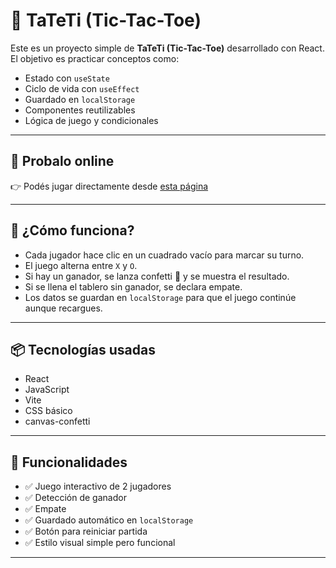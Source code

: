 # 🧠 TaTeTi (Tic-Tac-Toe)

Este es un proyecto simple de **TaTeTi (Tic-Tac-Toe)** desarrollado con React. El objetivo es practicar conceptos como:

- Estado con `useState`
- Ciclo de vida con `useEffect`
- Guardado en `localStorage`
- Componentes reutilizables
- Lógica de juego y condicionales

---

## 🚀 Probalo online

👉 Podés jugar directamente desde [esta página](https://eloquent-cupcake-53a78e.netlify.app)

---

## 🧩 ¿Cómo funciona?

- Cada jugador hace clic en un cuadrado vacío para marcar su turno.
- El juego alterna entre `X` y `O`.
- Si hay un ganador, se lanza confetti 🎉 y se muestra el resultado.
- Si se llena el tablero sin ganador, se declara empate.
- Los datos se guardan en `localStorage` para que el juego continúe aunque recargues.

---

## 📦 Tecnologías usadas

- React
- JavaScript
- Vite
- CSS básico
- canvas-confetti

---

## 🧠 Funcionalidades

- ✅ Juego interactivo de 2 jugadores
- ✅ Detección de ganador
- ✅ Empate
- ✅ Guardado automático en `localStorage`
- ✅ Botón para reiniciar partida
- ✅ Estilo visual simple pero funcional

---
